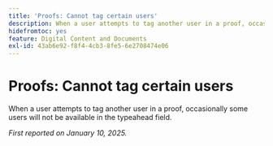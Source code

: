 ```yaml
---
title: 'Proofs: Cannot tag certain users'
description: When a user attempts to tag another user in a proof, occasionally some users will not be available in the typeahead field.
hidefromtoc: yes
feature: Digital Content and Documents
exl-id: 43ab6e92-f8f4-4cb3-8fe5-6e2708474e06
---
```

# Proofs: Cannot tag certain users

When a user attempts to tag another user in a proof, occasionally some users will not be available in the typeahead field.

_First reported on January 10, 2025._
